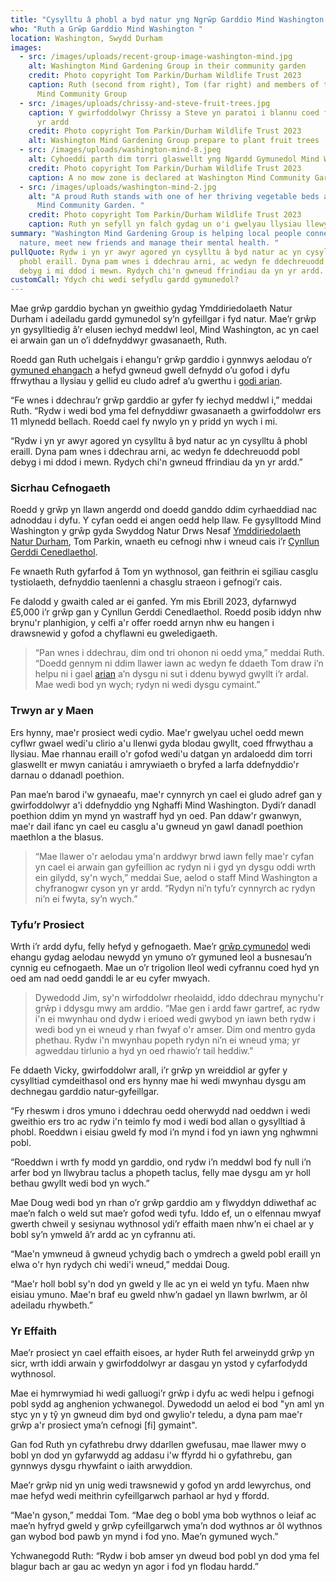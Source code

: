 ```yaml
---
title: "Cysylltu â phobl a byd natur yng Ngrŵp Garddio Mind Washington  "
who: "Ruth a Grŵp Garddio Mind Washington "
location: Washington, Swydd Durham
images:
  - src: /images/uploads/recent-group-image-washington-mind.jpg
    alt: Washington Mind Gardening Group in their community garden
    credit: Photo copyright Tom Parkin/Durham Wildlife Trust 2023
    caption: Ruth (second from right), Tom (far right) and members of the Washington
      Mind Community Group
  - src: /images/uploads/chrissy-and-steve-fruit-trees.jpg
    caption: Y gwirfoddolwyr Chrissy a Steve yn paratoi i blannu coed ffrwythau yn
      yr ardd
    credit: Photo copyright Tom Parkin/Durham Wildlife Trust 2023
    alt: Washington Mind Gardening Group prepare to plant fruit trees
  - src: /images/uploads/washington-mind-8.jpeg
    alt: Cyhoeddi parth dim torri glaswellt yng Ngardd Gymunedol Mind Washington.
    credit: Photo copyright Tom Parkin/Durham Wildlife Trust 2023
    caption: A no mow zone is declared at Washington Mind Community Garden
  - src: /images/uploads/washington-mind-2.jpg
    alt: "A proud Ruth stands with one of her thriving vegetable beds at Washington
      Mind Community Garden. "
    credit: Photo copyright Tom Parkin/Durham Wildlife Trust 2023
    caption: Ruth yn sefyll yn falch gydag un o'i gwelyau llysiau llewyrchus
summary: "Washington Mind Gardening Group is helping local people connect with
  nature, meet new friends and manage their mental health. "
pullQuote: Rydw i yn yr awyr agored yn cysylltu â byd natur ac yn cysylltu â
  phobl eraill. Dyna pam wnes i ddechrau arni, ac wedyn fe ddechreuodd pobl
  debyg i mi ddod i mewn. Rydych chi'n gwneud ffrindiau da yn yr ardd.
customCall: Ydych chi wedi sefydlu gardd gymunedol?
---
```

Mae grŵp garddio bychan yn gweithio gydag Ymddiriedolaeth Natur Durham i adeiladu gardd gymunedol sy’n gyfeillgar i fyd natur. Mae’r grŵp yn gysylltiedig â’r elusen iechyd meddwl leol, Mind Washington, ac yn cael ei arwain gan un o’i ddefnyddwyr gwasanaeth, Ruth.

Roedd gan Ruth uchelgais i ehangu’r grŵp garddio i gynnwys aelodau o’r [gymuned ehangach](https://nextdoornaturehub.org.uk/guides/reaching-people-in-your-community) a hefyd gwneud gwell defnydd o’u gofod i dyfu ffrwythau a llysiau y gellid eu cludo adref a’u gwerthu i [godi arian](https://nextdoornaturehub.org.uk/guides/how-to-run-a-fundraising-event). 

“Fe wnes i ddechrau’r grŵp garddio ar gyfer fy iechyd meddwl i,” meddai Ruth. “Rydw i wedi bod yma fel defnyddiwr gwasanaeth a gwirfoddolwr ers 11 mlynedd bellach. Roedd cael fy nwylo yn y pridd yn wych i mi.

“Rydw i yn yr awyr agored yn cysylltu â byd natur ac yn cysylltu â phobl eraill. Dyna pam wnes i ddechrau arni, ac wedyn fe ddechreuodd pobl debyg i mi ddod i mewn. Rydych chi'n gwneud ffrindiau da yn yr ardd.”

### Sicrhau Cefnogaeth

Roedd y grŵp yn llawn angerdd ond doedd ganddo ddim cyrhaeddiad nac adnoddau i dyfu. Y cyfan oedd ei angen oedd help llaw. Fe gysylltodd Mind Washington y grŵp gyda Swyddog Natur Drws Nesaf [Ymddiriedolaeth Natur Durham](https://www.durhamwt.com/nextdoor-nature), Tom Parkin, wnaeth eu cefnogi nhw i wneud cais i’r [Cynllun Gerddi Cenedlaethol](https://ngs.org.uk/?gad_source=1&gclid=CjwKCAjww_iwBhApEiwAuG6ccPdYRnhGksfst-WFVnBaZgvbAzqjx3sEaNkFkMtEm90m6A0TkGLMWhoCFp4QAvD_BwE).

Fe wnaeth Ruth gyfarfod â Tom yn wythnosol, gan feithrin ei sgiliau casglu tystiolaeth, defnyddio taenlenni a chasglu straeon i gefnogi’r cais.

Fe dalodd y gwaith caled ar ei ganfed. Ym mis Ebrill 2023, dyfarnwyd £5,000 i’r grŵp gan y Cynllun Gerddi Cenedlaethol. Roedd posib iddyn nhw brynu'r planhigion, y celfi a'r offer roedd arnyn nhw eu hangen i drawsnewid y gofod a chyflawni eu gweledigaeth.

> “Pan wnes i ddechrau, dim ond tri ohonon ni oedd yma,” meddai Ruth. “Doedd gennym ni ddim llawer iawn ac wedyn fe ddaeth Tom draw i’n helpu ni i gael [arian](https://nextdoornaturehub.org.uk/guides/finding-funding) a’n dysgu ni sut i ddenu bywyd gwyllt i’r ardal. Mae wedi bod yn wych; rydyn ni wedi dysgu cymaint.”

### Trwyn ar y Maen

Ers hynny, mae'r prosiect wedi cydio. Mae'r gwelyau uchel oedd mewn cyflwr gwael wedi'u clirio a'u llenwi gyda blodau gwyllt, coed ffrwythau a llysiau. Mae rhannau eraill o'r gofod wedi'u datgan yn ardaloedd dim torri glaswellt er mwyn caniatáu i amrywiaeth o bryfed a larfa ddefnyddio'r darnau o ddanadl poethion.

Pan mae’n barod i'w gynaeafu, mae'r cynnyrch yn cael ei gludo adref gan y gwirfoddolwyr a'i ddefnyddio yng Nghaffi Mind Washington. Dydi’r danadl poethion ddim yn mynd yn wastraff hyd yn oed. Pan ddaw'r gwanwyn, mae'r dail ifanc yn cael eu casglu a'u gwneud yn gawl danadl poethion maethlon a the blasus.

> “Mae llawer o'r aelodau yma'n arddwyr brwd iawn felly mae'r cyfan yn cael ei arwain gan gyfeillion ac rydyn ni i gyd yn dysgu oddi wrth ein gilydd, sy'n wych,” meddai Sue, aelod o staff Mind Washington a chyfranogwr cyson yn yr ardd. “Rydyn ni’n tyfu’r cynnyrch ac rydyn ni’n ei fwyta, sy’n wych.”

### Tyfu’r Prosiect

Wrth i’r ardd dyfu, felly hefyd y gefnogaeth. Mae’r [grŵp cymunedol](https://nextdoornaturehub.org.uk/guides/setting-up-a-basic-community-group) wedi ehangu gydag aelodau newydd yn ymuno o’r gymuned leol a busnesau’n cynnig eu cefnogaeth. Mae un o’r trigolion lleol wedi cyfrannu coed hyd yn oed am nad oedd ganddi le ar eu cyfer mwyach.

> Dywedodd Jim, sy'n wirfoddolwr rheolaidd, iddo ddechrau mynychu'r grŵp i ddysgu mwy am arddio. “Mae gen i ardd fawr gartref, ac rydw i'n ei mwynhau ond dydw i erioed wedi gwybod yn iawn beth rydw i wedi bod yn ei wneud y rhan fwyaf o'r amser. Dim ond mentro gyda phethau. Rydw i'n mwynhau popeth rydyn ni’n ei wneud yma; yr agweddau tirlunio a hyd yn oed rhawio’r tail heddiw.”

Fe ddaeth Vicky, gwirfoddolwr arall, i’r grŵp yn wreiddiol ar gyfer y cysylltiad cymdeithasol ond ers hynny mae hi wedi mwynhau dysgu am dechnegau garddio natur-gyfeillgar.

“Fy rheswm i dros ymuno i ddechrau oedd oherwydd nad oeddwn i wedi gweithio ers tro ac rydw i'n teimlo fy mod i wedi bod allan o gysylltiad â phobl. Roeddwn i eisiau gweld fy mod i’n mynd i fod yn iawn yng nghwmni pobl.

“Roeddwn i wrth fy modd yn garddio, ond rydw i’n meddwl bod fy null i’n arfer bod yn llwybrau taclus a phopeth taclus, felly mae dysgu am yr holl bethau gwyllt wedi bod yn wych.”

Mae Doug wedi bod yn rhan o’r grŵp garddio am y flwyddyn ddiwethaf ac mae’n falch o weld sut mae’r gofod wedi tyfu. Iddo ef, un o elfennau mwyaf gwerth chweil y sesiynau wythnosol ydi’r effaith maen nhw’n ei chael ar y bobl sy’n ymweld â’r ardd ac yn cyfrannu ati.

“Mae'n ymwneud â gwneud ychydig bach o ymdrech a gweld pobl eraill yn elwa o'r hyn rydych chi wedi'i wneud,” meddai Doug.

“Mae'r holl bobl sy'n dod yn gweld y lle ac yn ei weld yn tyfu. Maen nhw eisiau ymuno. Mae'n braf eu gweld nhw’n gadael yn llawn bwrlwm, ar ôl adeiladu rhywbeth.” 

### Yr Effaith

Mae’r prosiect yn cael effaith eisoes, ar hyder Ruth fel arweinydd grŵp yn sicr, wrth iddi arwain y gwirfoddolwyr ar dasgau yn ystod y cyfarfodydd wythnosol.

Mae ei hymrwymiad hi wedi galluogi’r grŵp i dyfu ac wedi helpu i gefnogi pobl sydd ag anghenion ychwanegol. Dywedodd un aelod ei bod "yn aml yn styc yn y tŷ yn gwneud dim byd ond gwylio'r teledu, a dyna pam mae'r grŵp a'r prosiect yma’n cefnogi \[fi] gymaint".

Gan fod Ruth yn cyfathrebu drwy ddarllen gwefusau, mae llawer mwy o bobl yn dod yn gyfarwydd ag addasu i'w ffyrdd hi o gyfathrebu, gan gynnwys dysgu rhywfaint o iaith arwyddion.

Mae’r grŵp nid yn unig wedi trawsnewid y gofod yn ardd lewyrchus, ond mae hefyd wedi meithrin cyfeillgarwch parhaol ar hyd y ffordd.

“Mae'n gyson,” meddai Tom. “Mae deg o bobl yma bob wythnos o leiaf ac mae’n hyfryd gweld y grŵp cyfeillgarwch yma’n dod wythnos ar ôl wythnos gan wybod bod pawb yn mynd i fod yno. Mae’n gymuned wych.”

Ychwanegodd Ruth: “Rydw i bob amser yn dweud bod pobl yn dod yma fel blagur bach ar gau ac wedyn yn agor i fod yn flodau hardd.”